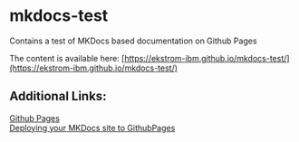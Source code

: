 # mkdocs-test
Contains a test of MKDocs based documentation on Github Pages

The content is available here: [https://ekstrom-ibm.github.io/mkdocs-test/](https://ekstrom-ibm.github.io/mkdocs-test/)

## Additional Links:
[Github Pages](https://pages.github.com/)</br>
[Deploying your MKDocs site to GithubPages](https://www.mkdocs.org/user-guide/deploying-your-docs/)
